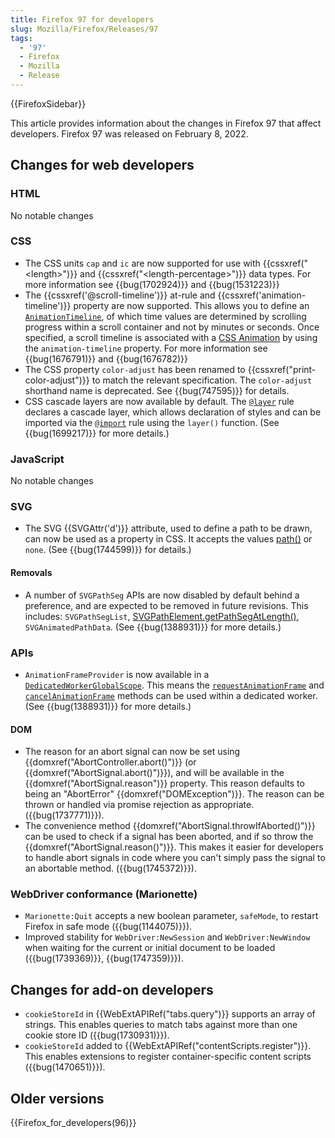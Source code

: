 ```yaml
---
title: Firefox 97 for developers
slug: Mozilla/Firefox/Releases/97
tags:
  - '97'
  - Firefox
  - Mozilla
  - Release
---
```

{{FirefoxSidebar}}

This article provides information about the changes in Firefox 97 that affect developers. Firefox 97 was released on February 8, 2022.

## Changes for web developers

### HTML

No notable changes

### CSS

- The CSS units `cap` and `ic` are now supported for use with {{cssxref("&lt;length&gt;")}} and {{cssxref("&lt;length-percentage&gt;")}} data types.
  For more information see {{bug(1702924)}} and {{bug(1531223)}}
- The {{cssxref('@scroll-timeline')}} at-rule and {{cssxref('animation-timeline')}} property are now supported. This allows you to define an [`AnimationTimeline`](/en-US/docs/Web/API/AnimationTimeline), of which time values are determined by scrolling progress within a scroll container and not by minutes or seconds. Once specified, a scroll timeline is associated with a [CSS Animation](/en-US/docs/Web/CSS/CSS_Animations) by using the `animation-timeline` property.
  For more information see {{bug(1676791)}} and {{bug(1676782)}}
- The CSS property `color-adjust` has been renamed to {{cssxref("print-color-adjust")}} to match the relevant specification.
  The `color-adjust` shorthand name is deprecated.
  See {{bug(747595)}} for details.
- CSS cascade layers are now available by default. The [`@layer`](en-US/docs/Web/CSS/@layer) rule declares a cascade layer, which allows declaration of styles and can be imported via the [`@import`](/en-US/docs/Web/CSS/@import) rule using the `layer()` function. (See {{bug(1699217)}} for more details.)


### JavaScript

No notable changes

### SVG

- The SVG {{SVGAttr('d')}} attribute, used to define a path to be drawn, can now be used as a property in CSS.
  It accepts the values [path()](</en-US/docs/Web/CSS/path()>) or `none`. (See {{bug(1744599)}} for details.)

#### Removals

- A number of `SVGPathSeg` APIs are now disabled by default behind a preference, and are expected to be removed in future revisions.
  This includes: `SVGPathSegList`, [SVGPathElement.getPathSegAtLength()](/en-US/docs/Web/API/SVGPathElement), `SVGAnimatedPathData`.
  (See {{bug(1388931)}} for more details.)


### APIs

- `AnimationFrameProvider` is now available in a [`DedicatedWorkerGlobalScope`](/en-US/docs/Web/API/DedicatedWorkerGlobalScope). This means the [`requestAnimationFrame`](/en-US/docs/Web/API/window/requestAnimationFrame) and [`cancelAnimationFrame`](/en-US/docs/Web/API/Window/cancelAnimationFrame) methods can be used within a dedicated worker.
  (See {{bug(1388931)}} for more details.)

#### DOM

- The reason for an abort signal can now be set using {{domxref("AbortController.abort()")}} (or {{domxref("AbortSignal.abort()")}}), and will be available in the {{domxref("AbortSignal.reason")}} property.
  This reason defaults to being an "AbortError" {{domxref("DOMException")}}.
  The reason can be thrown or handled via promise rejection as appropriate.
  ({{bug(1737771)}}).
- The convenience method {{domxref("AbortSignal.throwIfAborted()")}} can be used to check if a signal has been aborted, and if so throw the {{domxref("AbortSignal.reason()")}}.
  This makes it easier for developers to handle abort signals in code where you can't simply pass the signal to an abortable method. ({{bug(1745372)}}).


### WebDriver conformance (Marionette)

- `Marionette:Quit` accepts a new boolean parameter, `safeMode`, to restart Firefox in safe mode ({{bug(1144075)}}).
- Improved stability for `WebDriver:NewSession` and `WebDriver:NewWindow` when waiting for the current or initial document to be loaded ({{bug(1739369)}}, {{bug(1747359)}}).

## Changes for add-on developers

- `cookieStoreId` in {{WebExtAPIRef("tabs.query")}} supports an array of strings. This enables queries to match tabs against more than one cookie store ID ({{bug(1730931)}}).
- `cookieStoreId` added to {{WebExtAPIRef("contentScripts.register")}}. This enables extensions to register container-specific content scripts ({{bug(1470651)}}).


## Older versions

{{Firefox_for_developers(96)}}
